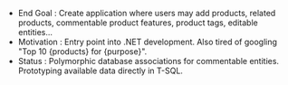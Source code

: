 - End Goal : Create application where users may add products, related products, commentable product features, product tags, editable entities...
- Motivation : Entry point into .NET development. Also tired of googling "Top 10 {products} for {purpose}".
- Status : Polymorphic database associations for commentable entities. Prototyping available data directly in T-SQL.
